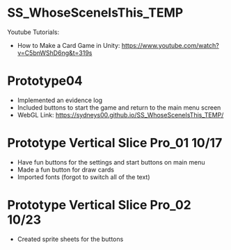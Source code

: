 # SS_WhoseSceneIsThis_TEMP

Youtube Tutorials: 
- How to Make a Card Game in Unity: https://www.youtube.com/watch?v=C5bnWShD6ng&t=319s 
 
# Prototype04 
- Implemented an evidence log
- Included buttons to start the game and return to the main menu screen
- WebGL Link: https://sydneys00.github.io/SS_WhoseSceneIsThis_TEMP/

# Prototype Vertical Slice Pro_01 10/17
- Have fun buttons for the settings and start buttons on main menu
- Made a fun button for draw cards
- Imported fonts (forgot to switch all of the text)
  
# Prototype Vertical Slice Pro_02 10/23
- Created sprite sheets for the buttons
